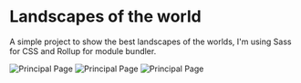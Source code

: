 # Landscapes of the world

A simple project to show the best landscapes of the worlds,
I'm using Sass for CSS and Rollup for module bundler.

![Principal Page](https://github.com/ih8sun/Landscape-World/blob/9bcdff966e4ef68eb1c1ca4636a3b396afd5a75b/img/Principal1.png)
![Principal Page](https://github.com/ih8sun/Landscape-World/blob/9bcdff966e4ef68eb1c1ca4636a3b396afd5a75b/img/Principal2.png)
![Principal Page](https://github.com/ih8sun/Landscape-World/blob/9bcdff966e4ef68eb1c1ca4636a3b396afd5a75b/img/Principal3.png)
